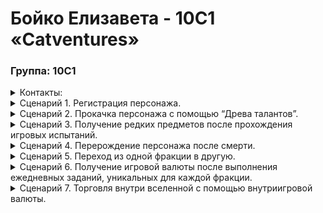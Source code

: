 # Бойко Елизавета - 10С1 «Catventures»

### Группа: 10С1
<details>
  <summary>Контакты:</summary>

Vk: @norr_pekar
Tg: @timidus_agnus
Яндекс почта: lizzaboyko@yandex.ru
Гугл почта: izrafel72@gmail.com
</details>

<details>
  <summary>Сценарий 1. Регистрация персонажа.</summary>
1. Игрок вводит адрес электронной почты и пароль (дважды) для создания учетной записи. Пароль должен содержать не менее 8 символов. Система проверяет соответствие введенных данных формату. В случае несоответствия отображается сообщение с указанием ошибок.
2. Игрок подтверждает адрес электронной почты, вводя код, отправленный на указанный адрес.
3. В случае успешной верификации кода система перенаправляет игрока на следующий этап регистрации.
4. Игрок вводит имя персонажа. Имя должно содержать только символы кириллицы, допускается использование одного пробела. Система проверяет соответствие имени требованиям. В случае несоответствия отображается сообщение с указанием ошибок.
5. Игрок выбирает фракцию.
6. Игрок выбирает окрас персонажа в специальном окне.
7. После выбора внешнего вида игроку отображается список потенциальных родителей фракции, чья генетика подходит под окрас персонажа. В случае отсутствия подходящих родителей отображается сообщение “Родители отсутствуют”.
8. Игроку предлагается выбор из пяти предметов (погребальный дар). При наведении на каждый предмет отображается его описание.
9. Игрок подтверждает ознакомление с общими правилами игры, лицензионным соглашением и политикой обработки персональных данных.
10. При корректном заполнении всех полей игрок завершает регистрацию и получает возможность войти в игру. В случае наличия незаполненных или некорректно заполненных полей система указывает на них.
</details>

<details>
  <summary>Сценарий 2. Прокачка персонажа с помощью “Древа талантов”.</summary>
1. Игрок заходит в меню персонажа.
2. Игрок открывает вкладку “Древо талантов”.
3. Игрок видит “Древо талантов”, состоящее из различных веток навыков (бой, охота, целительство и т.д.).
4. Игрок получает очки талантов за повышение уровня персонажа или выполнение определенных заданий.
5. Игрок выбирает ветку навыков, которую он хочет улучшить.
6. Игрок выбирает конкретный навык в ветке, который он хочет изучить или улучшить.
7. Система проверяет, достаточно ли у игрока очков талантов для изучения или улучшения выбранного навыка.
8. Если очков талантов достаточно, система списывает их и применяет изменения к персонажу.
9. Если очков талантов недостаточно, система отображает сообщение о необходимости их получения.
10. Игрок видит изменения в характеристиках персонажа, вызванные изучением или улучшением навыка.
</details>

<details>
  <summary>Сценарий 3. Получение редких предметов после прохождения игровых испытаний.</summary>
1. Игрок узнает о наличии игрового испытания (например, от NPC, из объявления в городе или из внутриигровой почты).
2. Игрок принимает участие в игровом испытании.
3. Игрок успешно проходит игровое испытание.
4. Система определяет, какие награды положены игроку за прохождение испытания (с использованием случайного числа).
5. Игрок получает уведомление о полученных наградах, включая редкие предметы.
6. Редкие предметы добавляются в инвентарь игрока.
7. Игрок может использовать редкие предметы для улучшения персонажа, крафта или продажи другим игрокам.
</details>

<details>
  <summary>Сценарий 4. Перерождение персонажа после смерти.</summary>
1. Персонаж игрока погибает в бою или от других причин и попадает в мир мертвых.
2. Игрок видит перед собой мир мертвых, в котором ему необходимо собирать определенные предметы (души, осколки памяти, потусторонние цветы и т.д. - название и вид предметов зависят от сеттинга мира мертвых).
3. Игрок исследует мир мертвых и собирает необходимые предметы. Количество собранных предметов отображается в интерфейсе.
4. Когда игрок соберет 5 предметов, он может отнести их к алтарю, соответствующему типу собранных предметов.
5. При взаимодействии с таким алтарем игроку предлагается переродиться в обычного кота, потеряв все собранные предметы. 
6. Если игрок отказывается от перерождения, он может продолжить собирать предметы в мире мертвых.
7. Когда игрок соберет 10 предметов, он может отнести их к одному из божественных алтарей. 
8. При взаимодействии с божественным алтарем игрок получает возможность переродиться в соответствующую мифическую расу, потеряв все собранные предметы. Выбор мифической расы зависит от бога, которому посвящен алтарь. Если игрок выбирает перерождение, его персонаж перерождается в выбранную расу, получая уникальные навыки и способности.
9. Внешность персонажа меняется в соответствии с выбранной расой.
10. Характеристики персонажа обнуляются.
11. Игрок продолжает игру в новом обличии.
</details>

<details>
  <summary>Сценарий 5. Переход из одной фракции в другую.</summary>
1. Игрок узнает о возможности перейти в другую фракцию (например, от NPC, из объявления в городе или из внутриигровой почты).
2. Игрок подходит к представителю фракции, в которую он хочет вступить.
3. Представитель фракции предлагает игроку выполнить задание для доказательства своей лояльности.
4. Игрок выполняет задание.
5. Если игрок успешно выполняет задание, его принимают во фракцию.
6. Статус игрока во фракции изменяется.
7. Игрок получает доступ к новым заданиям, ресурсам и возможностям, связанным с новой фракцией.
8. Отношения игрока со старой фракцией ухудшаются.
9. Игрок теряет доступ к заданиям, ресурсам и возможностям, связанным со старой фракцией.
</details>

<details>
  <summary>Сценарий 6. Получение игровой валюты после выполнения ежедневных заданий, уникальных для каждой фракции.</summary>
1. Игрок заходит в игру.
2. Игрок получает доступ к ежедневным заданиям от бота. Бот может быть представлен в виде кота-посыльного, говорящей доски объявлений или другого элемента, соответствующего сеттингу игры.
3. Бот предлагает игроку список доступных ежедневных заданий, уникальных для текущей фракции игрока.
4. Игрок выбирает одно или несколько заданий для выполнения.
5. Игрок выполняет выбранные задания.
6. После выполнения задания игрок получает награду в виде игровой валюты.
7. Количество получаемой валюты зависит от сложности и типа задания, но общая сумма заработанной валюты за день не может превышать 100 единиц.
8. Если игрок заработал 100 единиц валюты за день, он больше не может получать валюту за выполнение заданий до следующего дня.
9. Список доступных ежедневных заданий обновляется каждый день (в 00:00 по Москве).
</details>

<details>
  <summary>Сценарий 7. Торговля внутри вселенной с помощью внутриигровой валюты.</summary>
1. Игрок находит торговца (NPC или другого игрока).
2. Игрок открывает окно торговли.
3. Игрок видит список предметов, которые предлагает торговец (или другой игрок).
4. Игрок выбирает предмет, который он хочет купить.
5. Система проверяет, достаточно ли у игрока валюты для совершения покупки.
6. Если валюты достаточно, игрок подтверждает покупку.
7. Валюта списывается со счета игрока.
8. Выбранный предмет добавляется в инвентарь игрока.
9. Игрок может продать свои предметы торговцу (или другому игроку), получая взамен игровую валюту.
</details>
